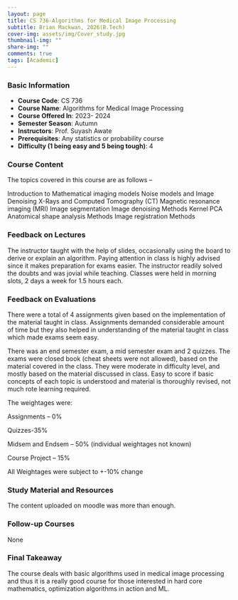 ```yaml
---
layout: page
title: CS 736-Algorithms for Medical Image Processing
subtitle: Brian Mackwan, 2026(B.Tech)
cover-img: assets/img/Cover_study.jpg
thumbnail-img: ""
share-img: ""
comments: true
tags: [Academic]
---
```


### Basic Information

- **Course Code**: CS 736
- **Course Name**: Algorithms for Medical Image Processing
- **Course Offered In**: 2023- 2024
- **Semester Season**: Autumn
- **Instructors**: Prof. Suyash Awate
- **Prerequisites**: Any statistics or probability course
- **Difficulty (1 being easy and 5 being tough)**: 4

### Course Content


The topics covered in this course are as follows –

Introduction to Mathematical imaging models
Noise models and Image Denoising
X-Rays and Computed Tomography (CT)
Magnetic resonance imaging (MRI) 
Image segmentation 
Image denoising Methods
Kernel PCA
Anatomical shape analysis Methods
Image registration Methods
### Feedback on Lectures


The instructor taught with the help of slides, occasionally using the board to derive or explain an algorithm. Paying attention in class is highly advised since it makes preparation for exams easier. The instructor readily solved the doubts and was jovial while teaching. Classes were held in morning slots, 2 days a week for 1.5 hours each.
### Feedback on Evaluations


There were a total of 4 assignments given based on the implementation of the material taught in class. Assignments demanded considerable amount of time but they also helped in understanding of the material taught in class which made exams seem easy.   

There was an end semester exam, a mid semester exam and 2 quizzes. The exams were closed book (cheat sheets were not allowed), based on the material covered in the class. They were moderate in difficulty level, and mostly based on the material discussed in class. Easy to score if basic concepts of each topic is understood and material is thoroughly revised, not much rote learning required.

The weightages were:

Assignments – 0%

Quizzes-35%

Midsem and Endsem – 50% (individual weightages not known)

Course Project – 15%

All Weightages were subject to +-10% change
### Study Material and Resources


The content uploaded on moodle was more than enough.
### Follow-up Courses


None
### Final Takeaway


The course deals with basic algorithms used in medical image processing and thus it is a really good course for those interested in hard core mathematics, optimization algorithms in action and ML.